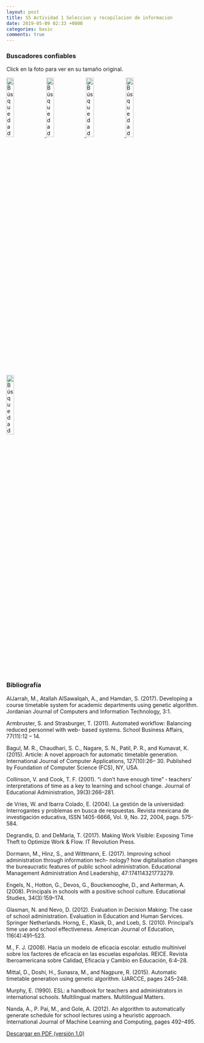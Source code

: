 ```yaml
---
layout: post
title: S5 Actividad 1 Seleccion y recopilacion de informacion
date: 2019-05-09 02:33 +0000
categories: basic
comments: true
---
```


### Buscadores confiables

Click en la foto para ver en su tamaño original.

<a href="https://res.cloudinary.com/dfhxsuwjv/image/upload/v1557439889/science-document-search-05_t7im7c.png" target="_blank">
    <img src="https://res.cloudinary.com/dfhxsuwjv/image/upload/v1557439889/science-document-search-05_t7im7c.png" alt="Búsqueda de artículos científicos" class="outline" width="20%"> 
</a>
<a href="https://res.cloudinary.com/dfhxsuwjv/image/upload/v1557439889/science-document-search-04_rbcpvt.png" target="_blank">
    <img src="https://res.cloudinary.com/dfhxsuwjv/image/upload/v1557439889/science-document-search-04_rbcpvt.png" alt="Búsqueda de artículos científicos" class="outline" width="20%"> 
</a>
<a href="https://res.cloudinary.com/dfhxsuwjv/image/upload/v1557439888/science-document-search_u7aghm.png" target="_blank">
    <img src="https://res.cloudinary.com/dfhxsuwjv/image/upload/v1557439888/science-document-search_u7aghm.png" alt="Búsqueda de artículos científicos" class="outline" width="20%"> 
</a>
<a href="https://res.cloudinary.com/dfhxsuwjv/image/upload/v1557439888/science-document-search-02_e9fbhy.png" target="_blank">
    <img src="https://res.cloudinary.com/dfhxsuwjv/image/upload/v1557439888/science-document-search-02_e9fbhy.png" alt="Búsqueda de artículos científicos" class="outline" width="20%"> 
</a>
<a href="https://res.cloudinary.com/dfhxsuwjv/image/upload/v1557439886/science-document-search-03_mb6un7.png" target="_blank">
    <img src="https://res.cloudinary.com/dfhxsuwjv/image/upload/v1557439886/science-document-search-03_mb6un7.png" alt="Búsqueda de artículos científicos" class="outline" width="20%"> 
</a>


### Bibliografía

AlJarrah, M., Atallah AlSawalqah, A., and Hamdan, S. (2017). Developing a course timetable system for academic departments using genetic algorithm. Jordanian Journal of Computers and Information
Technology, 3:1.

Armbruster, S. and Strasburger, T. (2011). Automated workflow: Balancing reduced personnel with web-
based systems. School Business Affairs, 77(11):12 – 14.

Bagul, M. R., Chaudhari, S. C., Nagare, S. N., Patil, P. R., and Kumavat, K. (2015). Article: A novel approach for automatic timetable generation. International Journal of Computer Applications, 127(10):26– 30. Published by Foundation of Computer Science (FCS), NY, USA.

Collinson, V. and Cook, T. F. (2001). “i don’t have enough time” ‐ teachers’ interpretations of time as a key to learning and school change. Journal of Educational Administration, 39(3):266–281.

de Vries, W. and Ibarra Colado, E. (2004). La gestión de la universidad: Interrogantes y problemas en busca de respuestas. Revista mexicana de investigación educativa, ISSN 1405-6666, Vol. 9, No. 22, 2004, pags. 575-584.

Degrandis, D. and DeMaria, T. (2017). Making Work Visible: Exposing Time Theft to Optimize Work & Flow. IT Revolution Press.

Dormann, M., Hinz, S., and Wittmann, E. (2017). Improving school administration through information tech- nology? how digitalisation changes the bureaucratic features of public school administration. Educational Management Administration And Leadership, 47:174114321773279.

Engels, N., Hotton, G., Devos, G., Bouckenooghe, D., and Aelterman, A. (2008). Principals in schools with a positive school culture. Educational Studies, 34(3):159–174.

Glasman, N. and Nevo, D. (2012). Evaluation in Decision Making: The case of school administration. Evaluation in Education and Human Services. Springer Netherlands.
Horng, E., Klasik, D., and Loeb, S. (2010). Principal’s time use and school effectiveness. American Journal of Education, 116(4):491–523.

M., F. J. (2008). Hacia un modelo de eficacia escolar. estudio multinivel sobre los factores de eficacia en las escuelas españolas. REICE. Revista Iberoamericana sobre Calidad, Eficacia y Cambio en Educación, 6:4–28.

Mittal, D., Doshi, H., Sunasra, M., and Nagpure, R. (2015). Automatic timetable generation using genetic algorithm. IJARCCE, pages 245–248.

Murphy, E. (1990). ESL: a handbook for teachers and administrators in international schools. Multilingual matters. Multilingual Matters.

Nanda, A., P. Pai, M., and Gole, A. (2012). An algorithm to automatically generate schedule for school lectures using a heuristic approach. International Journal of Machine Learning and Computing, pages 492–495.

[Descargar en PDF (versión 1.0)](https://res.cloudinary.com/dfhxsuwjv/image/upload/v1557439127/bibliografia_ebekul.pdf)
